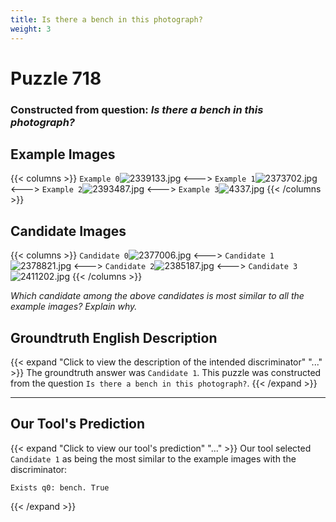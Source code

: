 ```yaml
---
title: Is there a bench in this photograph?
weight: 3
---
```


# Puzzle 718
### Constructed from question: _Is there a bench in this photograph?_


## Example Images
{{< columns >}}
`Example 0`![2339133.jpg](/gqa_images/2339133.jpg)
<--->
`Example 1`![2373702.jpg](/gqa_images/2373702.jpg)
<--->
`Example 2`![2393487.jpg](/gqa_images/2393487.jpg)
<--->
`Example 3`![4337.jpg](/gqa_images/4337.jpg)
{{< /columns >}}

## Candidate Images
{{< columns >}}
`Candidate 0`![2377006.jpg](/gqa_images/2377006.jpg)
<--->
`Candidate 1`![2378821.jpg](/gqa_images/2378821.jpg)
<--->
`Candidate 2`![2385187.jpg](/gqa_images/2385187.jpg)
<--->
`Candidate 3`![2411202.jpg](/gqa_images/2411202.jpg)
{{< /columns >}}

*Which candidate among the above candidates is most similar to all the example images? Explain why.*

## Groundtruth English Description

{{< expand "Click to view the description of the intended discriminator" "..." >}}
The groundtruth answer was `Candidate 1`. This puzzle was constructed from the question `Is there a bench in this photograph?`.
{{< /expand >}}

---

## Our Tool's Prediction

{{< expand "Click to view our tool's prediction" "..." >}}
Our tool selected `Candidate 1` as being the most similar to the example images with the discriminator:
```plaintext
Exists q0: bench. True
```
{{< /expand >}}
